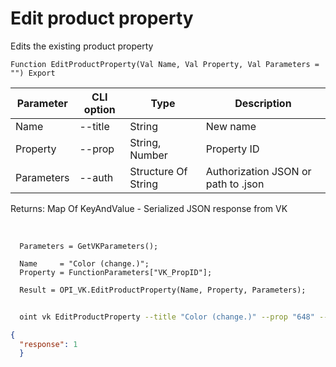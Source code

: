 ﻿---
sidebar_position: 3
---

# Edit product property
 Edits the existing product property



`Function EditProductProperty(Val Name, Val Property, Val Parameters = "") Export`

  | Parameter | CLI option | Type | Description |
  |-|-|-|-|
  | Name | --title | String | New name |
  | Property | --prop | String, Number | Property ID |
  | Parameters | --auth | Structure Of String | Authorization JSON or path to .json |

  
  Returns:  Map Of KeyAndValue - Serialized JSON response from VK

<br/>




```bsl title="Code example"
  Parameters = GetVKParameters();
  
  Name     = "Color (change.)";
  Property = FunctionParameters["VK_PropID"];
  
  Result = OPI_VK.EditProductProperty(Name, Property, Parameters);
```



```sh title="CLI command example"
    
  oint vk EditProductProperty --title "Color (change.)" --prop "648" --auth "GetVKParameters()"

```

```json title="Result"
{
  "response": 1
  }
```
